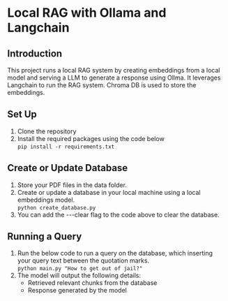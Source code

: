 # Local RAG with Ollama and Langchain
## Introduction
This project runs a local RAG system by creating embeddings from a local model and serving a LLM to generate a response using Ollma. It leverages Langchain to run the RAG system. Chroma DB is used to store the embeddings.

## Set Up
1. Clone the repository
2. Install the required packages using the code below<br>
`pip install -r requirements.txt`

## Create or Update Database
1. Store your PDF files in the data folder.
2. Create or update a database in your local machine using a local embeddings model.<br>
`python create_database.py`
3. You can add the ---clear flag to the code above to clear the database. 

## Running a Query
1. Run the below code to run a query on the database, which inserting your query text between the quotation marks.<br>
`python main.py "How to get out of jail?"`
2. The model will output the following details:
   - Retrieved relevant chunks from the database
   - Response generated by the model